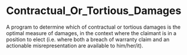 # Contractual_Or_Tortious_Damages
A program to determine which of contractual or tortious damages is the optimal measure of damages, in the context where the claimant is in a position to elect (i.e. where both a breach of warranty claim and an actionable misrepresentation are available to him/her/it).
